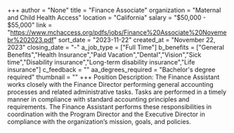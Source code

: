 +++
author = "None"
title = "Finance Associate"
organization = "Maternal and Child Health Access"
location = "California"
salary = "$50,000 - $55,000"
link = "https://www.mchaccess.org/pdfs/jobs/Finance%20Associate%20Novemebr%202023.pdf"
sort_date = "2023-11-22"
created_at = "November 22, 2023"
closing_date = "-"
a_job_type = ["Full Time"]
b_benefits = ["General Benefits","Health Insurance","Paid Vacation","Dental","Vision","Sick time","Disability insurance","Long-term disability insurance","Life insurance"]
c_feedback = ""
aa_degrees_required = "Bachelor's degree required"
thumbnail = ""
+++
Position Description: 
The Finance Assistant works closely with the Finance Director performing general accounting processes and related administrative tasks. Tasks are performed in a timely manner in compliance with standard accounting principles and requirements. The Finance Assistant performs these responsibilities in coordination with the Program Director and the Executive Director in compliance with the organization’s mission, goals, and policies.
